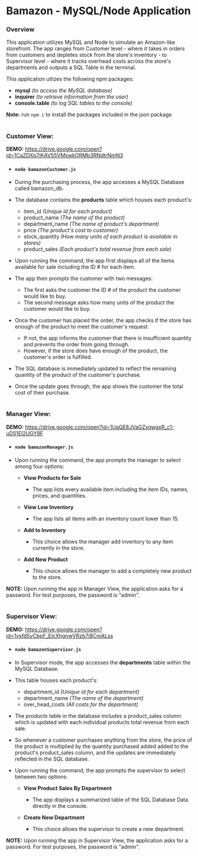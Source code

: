 # Bamazon - MySQL/Node Application

### Overview
This application utilizes MySQL and Node to simulate an Amazon-like storefront. The app ranges from Customer level - where it takes in orders from customers and depletes stock from the store's inventory - to Supervisor level - where it tracks overhead costs across the store's departments and outputs a SQL Table in the terminal.

This application utlizes the following npm packages:
* __mysql__ _(to access the MySQL database)_
* __inquirer__ _(to retrieve information from the user)_
* __console.table__ _(to log SQL tables to the console)_

__Note:__ run `npm i` to install the packages included in the json package

#

### Customer View: 
__DEMO:__ https://drive.google.com/open?id=1CaZDXp7iKAV55VMswkORMb3RNdtrNmN3
* #### `node bamazonCustomer.js`

* During the purchasing process, the app accesses a MySQL Database called bamazon_db.

* The database contains the __products__ table which houses each product's:
    * item_id *(Unique id for each product)*
    * product_name *(The name of the product)*
    * department_name *(The name of product's department)*
    * price *(The product's cost to customer)*
    * stock_quantity *(How many units of each product is available in stores)*
    * product_sales *(Each product's total revenue from each sale)*

* Upon running the command, the app first displays all of the items available for sale including the ID # for each item.

* The app then prompts the customer with two messages:
    * The first asks the customer the ID # of the product the customer would like to buy.
    * The second message asks how many units of the product the customer would like to buy.

* Once the customer has placed the order, the app checks if the store has enough of the product to meet the customer's request.
    * If not, the app informs the customer that there is insufficient quantity and prevents the order from going through.
    * However, if the store does have enough of the product, the customer's order is fulfilled.

* The SQL database is immediately updated to reflect the remaining quantity of the product of the customer's purchase.

* Once the update goes through, the app shows the customer the total cost of their purchase.

#

### Manager View: 
__DEMO:__ https://drive.google.com/open?id=1UaQE8JVaGZxqwgxR_c1-uD51EI2UGY8F
* #### `node bamazonManager.js`

* Upon running the command, the app prompts the manager to select among four options:
    * __View Products for Sale__
        * The app lists every available item including the item IDs, names, prices, and quantities.

    * __View Low Inventory__
        * The app lists all items with an inventory count lower than 15.

    * __Add to Inventory__
        * This choice allows the manager add inventory to any item currently in the store.

    * __Add New Product__
        * This choice allows the manager to add a completely new product to the store.    

__NOTE:__ Upon running the app in Manager View, the application asks for a password. For test purposes, the password is "admin".

#

### Supervisor View: 
__DEMO:__ https://drive.google.com/open?id=1ysfd5yCbpF_ElcXhgnwVRzb7i8CmALss
* #### `node bamazonSupervisor.js`

* In Supervisor mode, the app accesses the __departments__ table within the MySQL Database.

* This table houses each product's:
    * department_id _(Unique id for each department)_
    * department_name _(The name of the department)_
    * over_head_costs _(All costs for the department)_

* The _products_ table in the database includes a product_sales column which is updated with each individual products total revenue from each sale.

* So whenever a customer purchases anything from the store, the price of the product is multiplied by the quantity purchased added added to the product's product_sales column, and the updates are immediately reflected in the SQL database.

* Upon running the command, the app prompts the supervisor to select between two options:
    * __View Product Sales By Department__
        * The app displays a summarized table of the SQL Database Data directly in the console.

    * __Create New Department__
        * This choice allows the supervisor to create a new department.   

__NOTE:__ Upon running the app in Supervisor View, the application asks for a password. For test purposes, the password is "admin".
